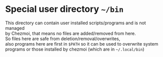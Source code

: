 # Special user directory `~/bin` 

This directory can contain user installed scripts/programs and is not managed    
by Chezmoi, that means no files are added/removed from here.    
So files here are safe from deletion/removal/overwrites,    
also programs here are first in `$PATH` so it can be used to overwrite system    
programs or those installed by chezmoi (which are in `~/.local/bin`)

